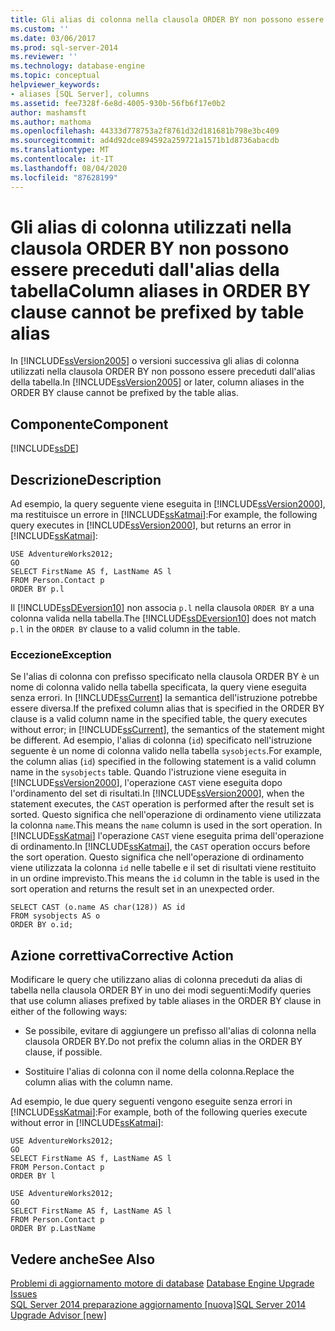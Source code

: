 ```yaml
---
title: Gli alias di colonna nella clausola ORDER BY non possono essere preceduti dall'alias di tabella | Microsoft Docs
ms.custom: ''
ms.date: 03/06/2017
ms.prod: sql-server-2014
ms.reviewer: ''
ms.technology: database-engine
ms.topic: conceptual
helpviewer_keywords:
- aliases [SQL Server], columns
ms.assetid: fee7328f-6e8d-4005-930b-56fb6f17e0b2
author: mashamsft
ms.author: mathoma
ms.openlocfilehash: 44333d778753a2f8761d32d181681b798e3bc409
ms.sourcegitcommit: ad4d92dce894592a259721a1571b1d8736abacdb
ms.translationtype: MT
ms.contentlocale: it-IT
ms.lasthandoff: 08/04/2020
ms.locfileid: "87628199"
---
```

# <a name="column-aliases-in-order-by-clause-cannot-be-prefixed-by-table-alias"></a><span data-ttu-id="73dc0-102">Gli alias di colonna utilizzati nella clausola ORDER BY non possono essere preceduti dall'alias della tabella</span><span class="sxs-lookup"><span data-stu-id="73dc0-102">Column aliases in ORDER BY clause cannot be prefixed by table alias</span></span>
  <span data-ttu-id="73dc0-103">In [!INCLUDE[ssVersion2005](../../includes/ssversion2005-md.md)] o versioni successiva gli alias di colonna utilizzati nella clausola ORDER BY non possono essere preceduti dall'alias della tabella.</span><span class="sxs-lookup"><span data-stu-id="73dc0-103">In [!INCLUDE[ssVersion2005](../../includes/ssversion2005-md.md)] or later, column aliases in the ORDER BY clause cannot be prefixed by the table alias.</span></span>  
  
## <a name="component"></a><span data-ttu-id="73dc0-104">Componente</span><span class="sxs-lookup"><span data-stu-id="73dc0-104">Component</span></span>  
 [!INCLUDE[ssDE](../../includes/ssde-md.md)]  
  
## <a name="description"></a><span data-ttu-id="73dc0-105">Descrizione</span><span class="sxs-lookup"><span data-stu-id="73dc0-105">Description</span></span>  
 <span data-ttu-id="73dc0-106">Ad esempio, la query seguente viene eseguita in [!INCLUDE[ssVersion2000](../../includes/ssversion2000-md.md)], ma restituisce un errore in [!INCLUDE[ssKatmai](../../includes/sskatmai-md.md)]:</span><span class="sxs-lookup"><span data-stu-id="73dc0-106">For example, the following query executes in [!INCLUDE[ssVersion2000](../../includes/ssversion2000-md.md)], but returns an error in [!INCLUDE[ssKatmai](../../includes/sskatmai-md.md)]:</span></span>  
  
```  
USE AdventureWorks2012;  
GO  
SELECT FirstName AS f, LastName AS l  
FROM Person.Contact p  
ORDER BY p.l  
```  
  
 <span data-ttu-id="73dc0-107">Il [!INCLUDE[ssDEversion10](../../includes/ssdeversion10-md.md)] non associa `p.l` nella clausola `ORDER BY` a una colonna valida nella tabella.</span><span class="sxs-lookup"><span data-stu-id="73dc0-107">The [!INCLUDE[ssDEversion10](../../includes/ssdeversion10-md.md)] does not match `p.l` in the `ORDER BY` clause to a valid column in the table.</span></span>  
  
### <a name="exception"></a><span data-ttu-id="73dc0-108">Eccezione</span><span class="sxs-lookup"><span data-stu-id="73dc0-108">Exception</span></span>  
 <span data-ttu-id="73dc0-109">Se l'alias di colonna con prefisso specificato nella clausola ORDER BY è un nome di colonna valido nella tabella specificata, la query viene eseguita senza errori. In [!INCLUDE[ssCurrent](../../includes/sscurrent-md.md)] la semantica dell'istruzione potrebbe essere diversa.</span><span class="sxs-lookup"><span data-stu-id="73dc0-109">If the prefixed column alias that is specified in the ORDER BY clause is a valid column name in the specified table, the query executes without error; in [!INCLUDE[ssCurrent](../../includes/sscurrent-md.md)], the semantics of the statement might be different.</span></span> <span data-ttu-id="73dc0-110">Ad esempio, l'alias di colonna (`id`) specificato nell'istruzione seguente è un nome di colonna valido nella tabella `sysobjects`.</span><span class="sxs-lookup"><span data-stu-id="73dc0-110">For example, the column alias (`id`) specified in the following statement is a valid column name in the `sysobjects` table.</span></span> <span data-ttu-id="73dc0-111">Quando l'istruzione viene eseguita in [!INCLUDE[ssVersion2000](../../includes/ssversion2000-md.md)], l'operazione `CAST` viene eseguita dopo l'ordinamento del set di risultati.</span><span class="sxs-lookup"><span data-stu-id="73dc0-111">In [!INCLUDE[ssVersion2000](../../includes/ssversion2000-md.md)], when the statement executes, the `CAST` operation is performed after the result set is sorted.</span></span> <span data-ttu-id="73dc0-112">Questo significa che nell'operazione di ordinamento viene utilizzata la colonna `name`.</span><span class="sxs-lookup"><span data-stu-id="73dc0-112">This means the `name` column is used in the sort operation.</span></span> <span data-ttu-id="73dc0-113">In [!INCLUDE[ssKatmai](../../includes/sskatmai-md.md)] l'operazione `CAST` viene eseguita prima dell'operazione di ordinamento.</span><span class="sxs-lookup"><span data-stu-id="73dc0-113">In [!INCLUDE[ssKatmai](../../includes/sskatmai-md.md)], the `CAST` operation occurs before the sort operation.</span></span> <span data-ttu-id="73dc0-114">Questo significa che nell'operazione di ordinamento viene utilizzata la colonna `id` nelle tabelle e il set di risultati viene restituito in un ordine imprevisto.</span><span class="sxs-lookup"><span data-stu-id="73dc0-114">This means the `id` column in the table is used in the sort operation and returns the result set in an unexpected order.</span></span>  
  
```  
SELECT CAST (o.name AS char(128)) AS id  
FROM sysobjects AS o  
ORDER BY o.id;  
```  
  
## <a name="corrective-action"></a><span data-ttu-id="73dc0-115">Azione correttiva</span><span class="sxs-lookup"><span data-stu-id="73dc0-115">Corrective Action</span></span>  
 <span data-ttu-id="73dc0-116">Modificare le query che utilizzano alias di colonna preceduti da alias di tabella nella clausola ORDER BY in uno dei modi seguenti:</span><span class="sxs-lookup"><span data-stu-id="73dc0-116">Modify queries that use column aliases prefixed by table aliases in the ORDER BY clause in either of the following ways:</span></span>  
  
-   <span data-ttu-id="73dc0-117">Se possibile, evitare di aggiungere un prefisso all'alias di colonna nella clausola ORDER BY.</span><span class="sxs-lookup"><span data-stu-id="73dc0-117">Do not prefix the column alias in the ORDER BY clause, if possible.</span></span>  
  
-   <span data-ttu-id="73dc0-118">Sostituire l'alias di colonna con il nome della colonna.</span><span class="sxs-lookup"><span data-stu-id="73dc0-118">Replace the column alias with the column name.</span></span>  
  
 <span data-ttu-id="73dc0-119">Ad esempio, le due query seguenti vengono eseguite senza errori in [!INCLUDE[ssKatmai](../../includes/sskatmai-md.md)]:</span><span class="sxs-lookup"><span data-stu-id="73dc0-119">For example, both of the following queries execute without error in [!INCLUDE[ssKatmai](../../includes/sskatmai-md.md)]:</span></span>  
  
```  
USE AdventureWorks2012;  
GO  
SELECT FirstName AS f, LastName AS l  
FROM Person.Contact p  
ORDER BY l  
  
USE AdventureWorks2012;  
GO  
SELECT FirstName AS f, LastName AS l  
FROM Person.Contact p  
ORDER BY p.LastName  
```  
  
## <a name="see-also"></a><span data-ttu-id="73dc0-120">Vedere anche</span><span class="sxs-lookup"><span data-stu-id="73dc0-120">See Also</span></span>  
 <span data-ttu-id="73dc0-121">[Problemi di aggiornamento motore di database](../../../2014/sql-server/install/database-engine-upgrade-issues.md) </span><span class="sxs-lookup"><span data-stu-id="73dc0-121">[Database Engine Upgrade Issues](../../../2014/sql-server/install/database-engine-upgrade-issues.md) </span></span>  
 [<span data-ttu-id="73dc0-122">SQL Server 2014 preparazione aggiornamento &#91;nuova&#93;</span><span class="sxs-lookup"><span data-stu-id="73dc0-122">SQL Server 2014 Upgrade Advisor &#91;new&#93;</span></span>](sql-server-2014-upgrade-advisor.md)  
  
  
